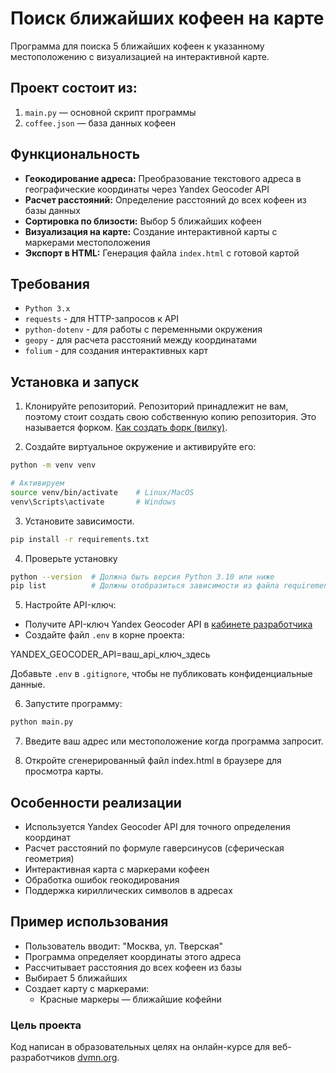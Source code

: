# Поиск ближайших кофеен на карте

Программа для поиска 5 ближайших кофеен к указанному местоположению с визуализацией на интерактивной карте.

## Проект состоит из:
1. `main.py` — основной скрипт программы
2. `coffee.json` — база данных кофеен

## Функциональность
- **Геокодирование адреса:** Преобразование текстового адреса в географические координаты через Yandex Geocoder API
- **Расчет расстояний:** Определение расстояний до всех кофеен из базы данных
- **Сортировка по близости:** Выбор 5 ближайших кофеен
- **Визуализация на карте:** Создание интерактивной карты с маркерами местоположения
- **Экспорт в HTML:** Генерация файла `index.html` с готовой картой

## Требования
- `Python 3.x`
- `requests` - для HTTP-запросов к API
- `python-dotenv` - для работы с переменными окружения
- `geopy` - для расчета расстояний между координатами
- `folium` - для создания интерактивных карт

## Установка и запуск
1.  Клонируйте репозиторий.
Репозиторий принадлежит не вам, поэтому стоит создать свою собственную копию репозитория. Это называется форком. [Как создать форк (вилку)](https://docs.github.com/ru/pull-requests/collaborating-with-pull-requests/working-with-forks/fork-a-repo).

2. Создайте виртуальное окружение и активируйте его:

```bash
python -m venv venv

# Активируем
source venv/bin/activate    # Linux/MacOS
venv\Scripts\activate       # Windows
```

3.  Установите зависимости.

```bash
pip install -r requirements.txt
```

4. Проверьте установку

```bash
python --version  # Должна быть версия Python 3.10 или ниже
pip list          # Должны отобразиться зависимости из файла requirements.txt
```

5. Настройте API-ключ:

- Получите API-ключ Yandex Geocoder API в [кабинете разработчика](https://developer.tech.yandex.ru/)
- Создайте файл `.env` в корне проекта:

YANDEX_GEOCODER_API=ваш_api_ключ_здесь

Добавьте `.env` в `.gitignore`, чтобы не публиковать конфиденциальные данные.

6. Запустите программу:

```bash
python main.py
```

7. Введите ваш адрес или местоположение когда программа запросит.

8. Откройте сгенерированный файл index.html в браузере для просмотра карты.



## Особенности реализации
- Используется Yandex Geocoder API для точного определения координат
- Расчет расстояний по формуле гаверсинусов (сферическая геометрия)
- Интерактивная карта с маркерами кофеен
- Обработка ошибок геокодирования
- Поддержка кириллических символов в адресах

## Пример использования
- Пользователь вводит: "Москва, ул. Тверская"
- Программа определяет координаты этого адреса
- Рассчитывает расстояния до всех кофеен из базы
- Выбирает 5 ближайших
- Создает карту с маркерами:
    - Красные маркеры — ближайшие кофейни

### Цель проекта
Код написан в образовательных целях на онлайн-курсе для веб-разработчиков [dvmn.org](https://dvmn.org/).




